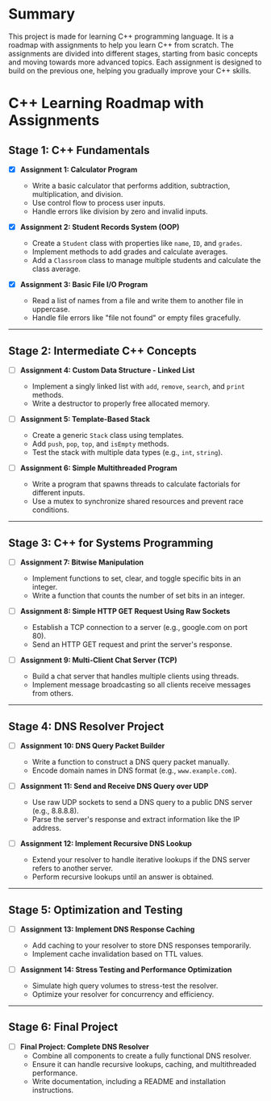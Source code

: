 # Summary
This project is made for learning C++ programming language. It is a roadmap with assignments to help you learn C++ from scratch. The assignments are divided into different stages, starting from basic concepts and moving towards more advanced topics. Each assignment is designed to build on the previous one, helping you gradually improve your C++ skills.

# C++ Learning Roadmap with Assignments

## Stage 1: C++ Fundamentals
- [x] **Assignment 1: Calculator Program**
  - Write a basic calculator that performs addition, subtraction, multiplication, and division.
  - Use control flow to process user inputs.
  - Handle errors like division by zero and invalid inputs.

- [x] **Assignment 2: Student Records System (OOP)**
  - Create a `Student` class with properties like `name`, `ID`, and `grades`.
  - Implement methods to add grades and calculate averages.
  - Add a `Classroom` class to manage multiple students and calculate the class average.

- [x] **Assignment 3: Basic File I/O Program**
  - Read a list of names from a file and write them to another file in uppercase.
  - Handle file errors like "file not found" or empty files gracefully.

---

## Stage 2: Intermediate C++ Concepts
- [ ] **Assignment 4: Custom Data Structure - Linked List**
  - Implement a singly linked list with `add`, `remove`, `search`, and `print` methods.
  - Write a destructor to properly free allocated memory.

- [ ] **Assignment 5: Template-Based Stack**
  - Create a generic `Stack` class using templates.
  - Add `push`, `pop`, `top`, and `isEmpty` methods.
  - Test the stack with multiple data types (e.g., `int`, `string`).

- [ ] **Assignment 6: Simple Multithreaded Program**
  - Write a program that spawns threads to calculate factorials for different inputs.
  - Use a mutex to synchronize shared resources and prevent race conditions.

---

## Stage 3: C++ for Systems Programming
- [ ] **Assignment 7: Bitwise Manipulation**
  - Implement functions to set, clear, and toggle specific bits in an integer.
  - Write a function that counts the number of set bits in an integer.

- [ ] **Assignment 8: Simple HTTP GET Request Using Raw Sockets**
  - Establish a TCP connection to a server (e.g., google.com on port 80).
  - Send an HTTP GET request and print the server's response.

- [ ] **Assignment 9: Multi-Client Chat Server (TCP)**
  - Build a chat server that handles multiple clients using threads.
  - Implement message broadcasting so all clients receive messages from others.

---

## Stage 4: DNS Resolver Project
- [ ] **Assignment 10: DNS Query Packet Builder**
  - Write a function to construct a DNS query packet manually.
  - Encode domain names in DNS format (e.g., `www.example.com`).

- [ ] **Assignment 11: Send and Receive DNS Query over UDP**
  - Use raw UDP sockets to send a DNS query to a public DNS server (e.g., 8.8.8.8).
  - Parse the server's response and extract information like the IP address.

- [ ] **Assignment 12: Implement Recursive DNS Lookup**
  - Extend your resolver to handle iterative lookups if the DNS server refers to another server.
  - Perform recursive lookups until an answer is obtained.

---

## Stage 5: Optimization and Testing
- [ ] **Assignment 13: Implement DNS Response Caching**
  - Add caching to your resolver to store DNS responses temporarily.
  - Implement cache invalidation based on TTL values.

- [ ] **Assignment 14: Stress Testing and Performance Optimization**
  - Simulate high query volumes to stress-test the resolver.
  - Optimize your resolver for concurrency and efficiency.

---

## Stage 6: Final Project
- [ ] **Final Project: Complete DNS Resolver**
  - Combine all components to create a fully functional DNS resolver.
  - Ensure it can handle recursive lookups, caching, and multithreaded performance.
  - Write documentation, including a README and installation instructions.

